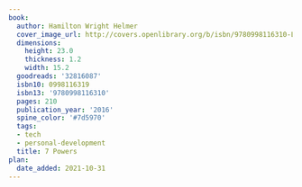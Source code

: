 ```yaml
---
book:
  author: Hamilton Wright Helmer
  cover_image_url: http://covers.openlibrary.org/b/isbn/9780998116310-L.jpg
  dimensions:
    height: 23.0
    thickness: 1.2
    width: 15.2
  goodreads: '32816087'
  isbn10: 0998116319
  isbn13: '9780998116310'
  pages: 210
  publication_year: '2016'
  spine_color: '#7d5970'
  tags:
  - tech
  - personal-development
  title: 7 Powers
plan:
  date_added: 2021-10-31
---
```

